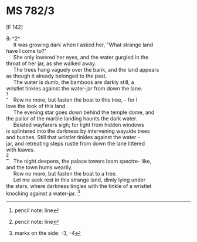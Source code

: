 # MS 782/3

[F 142]

~~3.~~ ^2^ \
&nbsp;&nbsp;&nbsp;&nbsp;&nbsp;It was growing dark when I asked her, "What strange land \
have I come to?" \
&nbsp;&nbsp;&nbsp;&nbsp;&nbsp;She only lowered her eyes, and the water gurgled in the \
throat of her jar, as she walked away. \
&nbsp;&nbsp;&nbsp;&nbsp;&nbsp;The trees hang vaguely over the bank, and the land appears \
as though it already belonged to the past. \
&nbsp;&nbsp;&nbsp;&nbsp;&nbsp;The water is dumb, the bamboos are darkly still, a \
wristlet tinkles against the water-jar from down the lane. \
[^1] \
&nbsp;&nbsp;&nbsp;&nbsp;&nbsp;Row no more, but fasten the boat to this tree, - for I \
love the look of this land. \
&nbsp;&nbsp;&nbsp;&nbsp;&nbsp;The evening star goes down behind the temple dome, and \
the pallor of the marble landing haunts the dark water. \
&nbsp;&nbsp;&nbsp;&nbsp;&nbsp;Belated wayfarers sigh; for light from hidden windows \
is splintered into the darkness by intervening wayside trees \
and bushes. Still that wristlet tinkles against the water - \
jar, and retreating steps rustle from down the lane littered \
with leaves. \
[^2] \
&nbsp;&nbsp;&nbsp;&nbsp;&nbsp;The night deepens, the palace towers loom spectre- like, \
and  the town hums wearily. \
&nbsp;&nbsp;&nbsp;&nbsp;&nbsp;Row no more, but fasten the boat to a tree. \
&nbsp;&nbsp;&nbsp;&nbsp;&nbsp;Let me seek rest in this strange land, dimly lying under \
the stars, where darkness tingles with the tinkle of a wristlet \
knocking against a water-jar.
[^3]
[^1]: pencil note: line 
[^2]: pencil note: line 
[^3]: marks on the side: -3, -4
